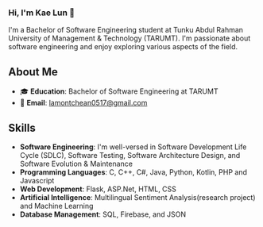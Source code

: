 ### Hi, I'm Kae Lun 👋

I'm a Bachelor of Software Engineering student at Tunku Abdul Rahman University of Management & Technology (TARUMT). I'm passionate about software engineering and enjoy exploring various aspects of the field.

## About Me

- 🎓 **Education**: Bachelor of Software Engineering at TARUMT
- 📧 **Email**: lamontchean0517@gmail.com

## Skills

- **Software Engineering**:
  I'm well-versed in Software Development Life Cycle (SDLC), Software Testing, Software Architecture Design, and Software Evolution & Maintenance
- **Programming Languages**:
  C, C++, C#, Java, Python, Kotlin, PHP and Javascript
- **Web Development**:
  Flask, ASP.Net, HTML, CSS
- **Artificial Intelligence**:
  Multilingual Sentiment Analysis(research project) and Machine Learning
- **Database Management**:
  SQL, Firebase, and JSON

<!--
**LamontChean/LamontChean** is a ✨ _special_ ✨ repository because its `README.md` (this file) appears on your GitHub profile.

Here are some ideas to get you started:

- 🔭 I’m currently working on ...
- 🌱 I’m currently learning ...
- 👯 I’m looking to collaborate on ...
- 🤔 I’m looking for help with ...
- 💬 Ask me about ...
- 📫 How to reach me: ...
- 😄 Pronouns: ...
- ⚡ Fun fact: ...
-->
